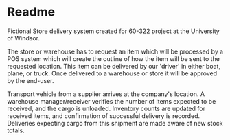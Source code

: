 # Readme

Fictional Store delivery system created for 60-322 project at the University of Windsor.

The store or warehouse has to request an item which will be processed by a POS system which will create the outline of how the item will be sent to the requested location. This item can be delivered by our 'driver' in either boat, plane, or truck. Once delivered to a warehouse or store it will be approved by the end-user.

Transport vehicle from a supplier arrives at the company's location. A warehouse manager/receiver verifies the number of items expected to be received, and the cargo is unloaded. Inventory counts are updated for received items, and confirmation of successful delivery is recorded. Deliveries expecting cargo from this shipment are made aware of new stock totals.
